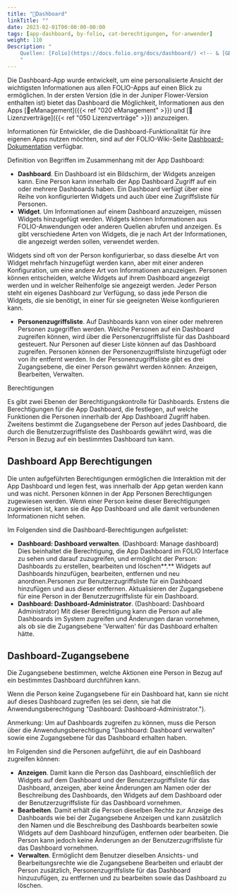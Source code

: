 ```yaml
---
title: "📱Dashboard"
linkTitle: ""
date: 2023-02-01T00:00:00-00:00
tags: [app-dashboard, by-folio, cat-berechtigungen, for-anwender]
weight: 110
Description: "
    Quellen: [Folio](https://docs.folio.org/docs/dashboard/) <!-- & [GBV](https://info.gebev.de/pages/viewpage.action?pageId=839188640) -->
    "
---
```


Die Dashboard-App wurde entwickelt, um eine personalisierte Ansicht der wichtigsten Informationen aus allen FOLIO-Apps auf einen Blick zu ermöglichen. In der ersten Version (die in der Juniper Flower-Version enthalten ist) bietet das Dashboard die Möglichkeit, Informationen aus den Apps [📱eManagement]({{< ref "020 eManagement" >}}) und [📱Lizenzverträge]({{< ref "050 Lizenzverträge" >}}) anzuzeigen.

Informationen für Entwickler, die die Dashboard-Funktionalität für ihre eigenen Apps nutzen möchten, sind auf der FOLIO-Wiki-Seite [Dashboard-Dokumentation](https://wiki.folio.org/display/ERM/Dashboard+Documentation) verfügbar.

Definition von Begriffen im Zusammenhang mit der App Dashboard:

* **Dashboard**. Ein Dashboard ist ein Bildschirm, der Widgets anzeigen kann. Eine Person kann innerhalb der App Dashboard Zugriff auf ein oder mehrere Dashboards haben. Ein Dashboard verfügt über eine Reihe von konfigurierten Widgets und auch über eine Zugriffsliste für Personen.
* **Widget**. Um Informationen auf einem Dashboard anzuzeigen, müssen Widgets hinzugefügt werden. Widgets können Informationen aus FOLIO-Anwendungen oder anderen Quellen abrufen und anzeigen. Es gibt verschiedene Arten von Widgets, die je nach Art der Informationen, die angezeigt werden sollen, verwendet werden.

Widgets sind oft von der Person konfigurierbar, so dass dieselbe Art von Widget mehrfach hinzugefügt werden kann, aber mit einer anderen Konfiguration, um eine andere Art von Informationen anzuzeigen. Personen können entscheiden, welche Widgets auf ihrem Dashboard angezeigt werden und in welcher Reihenfolge sie angezeigt werden. Jeder Person steht ein eigenes Dashboard zur Verfügung, so dass jede Person die Widgets, die sie benötigt, in einer für sie geeigneten Weise konfigurieren kann.

* **Personenzugriffsliste**. Auf Dashboards kann von einer oder mehreren Personen zugegriffen werden. Welche Personen auf ein Dashboard zugreifen können, wird über die Personenzugriffsliste für das Dashboard gesteuert. Nur Personen auf dieser Liste können auf das Dashboard zugreifen. Personen können der Personenzugriffsliste hinzugefügt oder von ihr entfernt werden. In der Personenzugriffsliste gibt es drei Zugangsebene, die einer Person gewährt werden können: Anzeigen, Bearbeiten, Verwalten.

Berechtigungen

Es gibt zwei Ebenen der Berechtigungskontrolle für Dashboards. Erstens die Berechtigungen für die App Dashboard, die festlegen, auf welche Funktionen die Personen innerhalb der App Dashboard Zugriff haben. Zweitens bestimmt die Zugangsebene der Person auf jedes Dashboard, die durch die Benutzerzugriffsliste des Dashboards gewährt wird, was die Person in Bezug auf ein bestimmtes Dashboard tun kann.

## Dashboard App Berechtigungen

Die unten aufgeführten Berechtigungen ermöglichen die Interaktion mit der App Dashboard und legen fest, was innerhalb der App getan werden kann und was nicht. Personen können in der App Personen Berechtigungen zugewiesen werden. Wenn einer Person keine dieser Berechtigungen zugewiesen ist, kann sie die App Dashboard und alle damit verbundenen Informationen nicht sehen.

Im Folgenden sind die Dashboard-Berechtigungen aufgelistet:

* **Dashboard: Dashboard verwalten**. (Dashboard: Manage dashboard)
    Dies beinhaltet die Berechtigung, die App Dashboard im FOLIO Interface zu sehen und darauf zuzugreifen, und ermöglicht der Person:  Dashboards zu erstellen, bearbeiten und löschen**.** Widgets auf Dashboards hinzufügen, bearbeiten, entfernen und neu anordnen.Personen zur Benutzerzugriffsliste für ein Dashboard hinzufügen und aus dieser entfernen. Aktualisieren der Zugangsebene für eine Person in der Benutzerzugriffsliste für ein Dashboard.
* **Dashboard: Dashboard-Administrator**. (Dashboard: Dashboard Administrator)
    Mit dieser Berechtigung kann die Person auf alle Dashboards im System zugreifen und Änderungen daran vornehmen, als ob sie die Zugangsebene 'Verwalten' für das Dashboard erhalten hätte.

## Dashboard-Zugangsebene

Die Zugangsebene bestimmen, welche Aktionen eine Person in Bezug auf ein bestimmtes Dashboard durchführen kann.

Wenn die Person keine Zugangsebene für ein Dashboard hat, kann sie nicht auf dieses Dashboard zugreifen (es sei denn, sie hat die Anwendungsberechtigung "Dashboard: Dashboard-Administrator.").

Anmerkung: Um auf Dashboards zugreifen zu können, muss die Person über die Anwendungsberechtigung "Dashboard: Dashboard verwalten" sowie eine Zugangsebene für das Dashboard erhalten haben.

Im Folgenden sind die Personen aufgeführt, die auf ein Dashboard zugreifen können:

* **Anzeigen**. Damit kann die Person das Dashboard, einschließlich der Widgets auf dem Dashboard und der Benutzerzugriffsliste für das Dashboard, anzeigen, aber keine Änderungen am Namen oder der Beschreibung des Dashboards, den Widgets auf dem Dashboard oder der Benutzerzugriffsliste für das Dashboard vornehmen.
* **Bearbeiten**. Damit erhält die Person dieselben Rechte zur Anzeige des Dashboards wie bei der Zugangsebene Anzeigen und kann zusätzlich den Namen und die Beschreibung des Dashboards bearbeiten sowie Widgets auf dem Dashboard hinzufügen, entfernen oder bearbeiten. Die Person kann jedoch keine Änderungen an der Benutzerzugriffsliste für das Dashboard vornehmen.
* **Verwalten**. Ermöglicht dem Benutzer dieselben Ansichts- und Bearbeitungsrechte wie die Zugangsebene Bearbeiten und erlaubt der Person zusätzlich, Personenzugriffsliste für das Dashboard hinzuzufügen, zu entfernen und zu bearbeiten sowie das Dashboard zu löschen.
